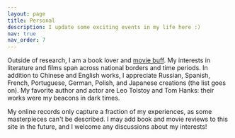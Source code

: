 ```yaml
---
layout: page
title: Personal
description: I update some exciting events in my life here :) 
nav: true
nav_order: 7
---
```


Outside of research, I am a book lover and [movie buff](https://letterboxd.com/bowen20190101/films/). My interests in literature and films span across national borders and time periods. In addition to Chinese and English works, I appreciate Russian, Spanish, French, Portuguese, German, Polish, and Japanese creations (the list goes on). My favorite author and actor are Leo Tolstoy and Tom Hanks: their works were my beacons in dark times.  

My online records only capture a fraction of my experiences, as some masterpieces can't be described. I may add book and movie reviews to this site in the future, and I welcome any discussions about my interests!           
